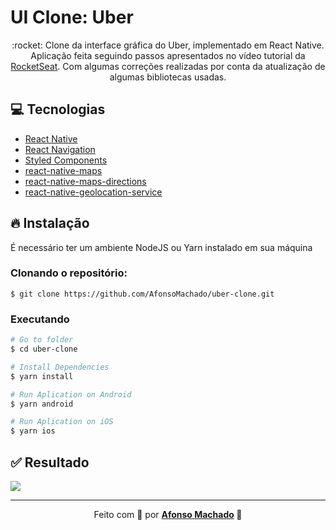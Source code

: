 # UI Clone: Uber

<p align="center">:rocket: Clone da interface gráfica do Uber, implementado em React Native.
 Aplicação feita seguindo passos apresentados no vídeo tutorial da <a href="https://www.youtube.com/watch?v=bg-U0xZwcRk">RocketSeat</a>. Com algumas correções realizadas por conta da atualização de algumas bibliotecas usadas.
</p>

## :computer: Tecnologias
<ul>
  <li><a href="https://reactnative.dev/">React Native</a></li>
  <li><a href="https://reactnavigation.org/">React Navigation</a></li>
  <li><a href="https://styled-components.com/">Styled Components</a></li>
  <li><a href="https://github.com/react-native-community/react-native-maps#readme">react-native-maps</a></li>
  <li><a href="https://github.com/bramus/react-native-maps-directions">react-native-maps-directions</a></li>
  <li><a href="https://github.com/Agontuk/react-native-geolocation-service">react-native-geolocation-service</a></li>  
</ul>

## :fire: Instalação

É necessário ter um ambiente NodeJS ou Yarn instalado em sua máquina

### Clonando o repositório:

```
$ git clone https://github.com/AfonsoMachado/uber-clone.git
```

### Executando

```bash
# Go to folder
$ cd uber-clone

# Install Dependencies
$ yarn install

# Run Aplication on Android
$ yarn android

# Run Aplication on iOS
$ yarn ios
```

## :white_check_mark: Resultado

![](https://github.com/AfonsoMachado/instagram-feed-clone/blob/master/result.jfif)

---

<p align="center">Feito com 💜 por <strong><a href="https://www.linkedin.com/in/AfonsoMachado/">Afonso Machado</a> 🥰 </strong> </p>


